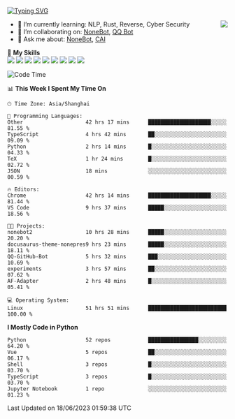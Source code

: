 [![Typing SVG](https://readme-typing-svg.herokuapp.com?size=25&duration=2500&color=8C43EA&vCenter=true&width=200&height=40&lines=Hi+there+%F0%9F%91%8B%F0%9F%8F%BB;I'm+yanyongyu)](https://git.io/typing-svg)

<a href="#">
  <img align="right" src="https://github-readme-stats.vercel.app/api?username=yanyongyu&count_private=true&show_icons=true&bg_color=15,f2f7fd,E0EAFC" />
</a>

- 🌱 I’m currently learning: NLP, Rust, Reverse, Cyber Security
- 👯 I’m collaborating on: [NoneBot](https://github.com/nonebot), [QQ Bot](https://github.com/Mrs4s/go-cqhttp)
- 💬 Ask me about: [NoneBot](https://github.com/nonebot), [CAI](https://github.com/cscs181/CAI)

🌟 **My Skills**  
![](https://img.shields.io/badge/-Python-3e74a2?style=flat-square&logo=Python&logoColor=fff)
![](https://img.shields.io/badge/-Node.js-339933?style=flat-square&logo=Node.js&logoColor=fff)
![](https://img.shields.io/badge/-Vue-4fc08d?style=flat-square&logo=Vue.js&logoColor=fff)
![](https://img.shields.io/badge/-React-2d98ce?style=flat-square&logo=React&logoColor=fff)
![](https://img.shields.io/badge/-Docker-2496ED?style=flat-square&logo=Docker&logoColor=fff)
![](https://img.shields.io/badge/-Linux-000000?style=flat-square&logo=Linux&logoColor=fff)
![](https://img.shields.io/badge/-MySQL-4479A1?style=flat-square&logo=MySQL&logoColor=fff)
![](https://img.shields.io/badge/-Redis-DC382D?style=flat-square&logo=Redis&logoColor=fff)
![](https://img.shields.io/badge/-MongoDB-47A248?style=flat-square&logo=MongoDB&logoColor=fff)

<!--START_SECTION:waka-->
![Code Time](http://img.shields.io/badge/Code%20Time-4%2C276%20hrs%2044%20mins-blue)

📊 **This Week I Spent My Time On** 

```text
🕑︎ Time Zone: Asia/Shanghai

💬 Programming Languages: 
Other                    42 hrs 17 mins      ████████████████████░░░░░   81.55 % 
TypeScript               4 hrs 42 mins       ██░░░░░░░░░░░░░░░░░░░░░░░   09.09 % 
Python                   2 hrs 14 mins       █░░░░░░░░░░░░░░░░░░░░░░░░   04.33 % 
TeX                      1 hr 24 mins        █░░░░░░░░░░░░░░░░░░░░░░░░   02.72 % 
JSON                     18 mins             ░░░░░░░░░░░░░░░░░░░░░░░░░   00.59 % 

🔥 Editors: 
Chrome                   42 hrs 14 mins      ████████████████████░░░░░   81.44 % 
VS Code                  9 hrs 37 mins       █████░░░░░░░░░░░░░░░░░░░░   18.56 % 

🐱‍💻 Projects: 
nonebot2                 10 hrs 28 mins      █████░░░░░░░░░░░░░░░░░░░░   20.20 % 
docusaurus-theme-nonepres9 hrs 23 mins       █████░░░░░░░░░░░░░░░░░░░░   18.11 % 
QQ-GitHub-Bot            5 hrs 32 mins       ███░░░░░░░░░░░░░░░░░░░░░░   10.69 % 
experiments              3 hrs 57 mins       ██░░░░░░░░░░░░░░░░░░░░░░░   07.62 % 
AF-Adapter               2 hrs 48 mins       █░░░░░░░░░░░░░░░░░░░░░░░░   05.41 % 

💻 Operating System: 
Linux                    51 hrs 51 mins      █████████████████████████   100.00 % 
```

**I Mostly Code in Python** 

```text
Python                   52 repos            ████████████████░░░░░░░░░   64.20 % 
Vue                      5 repos             ██░░░░░░░░░░░░░░░░░░░░░░░   06.17 % 
Shell                    3 repos             █░░░░░░░░░░░░░░░░░░░░░░░░   03.70 % 
TypeScript               3 repos             █░░░░░░░░░░░░░░░░░░░░░░░░   03.70 % 
Jupyter Notebook         1 repo              ░░░░░░░░░░░░░░░░░░░░░░░░░   01.23 % 
```




 Last Updated on 18/06/2023 01:59:38 UTC
<!--END_SECTION:waka-->
